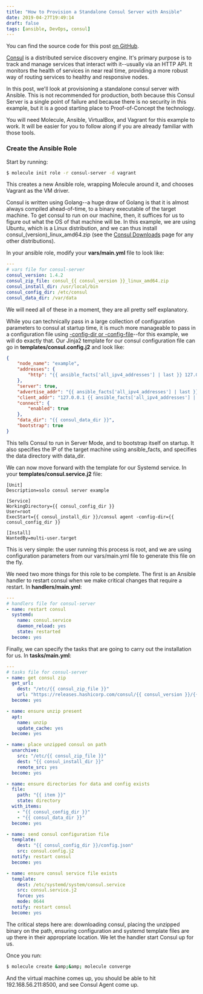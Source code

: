 ```yaml
---
title: "How to Provision a Standalone Consul Server with Ansible"
date: 2019-04-27T19:49:14
draft: false
tags: [ansible, DevOps, consul]
---
```


You can find the source code for this post [on GitHub](https://github.com/nfisher23/some-ansible-examples/tree/master/consul-server).

[Consul](https://www.consul.io/) is a distributed service discovery engine. It's primary purpose is to track and manage services that interact with it--usually via an HTTP API. It monitors the health of services in near real time, providing a more robust way of routing services to healthy and responsive nodes.

In this post, we'll look at provisioning a standalone consul server with Ansible. This is not recommended for production, both because this Consul Server is a single point of failure and because there is no security in this example, but it is a good starting place to Proof-of-Concept the technology.

You will need Molecule, Ansible, VirtualBox, and Vagrant for this example to work. It will be easier for you to follow along if you are already familiar with those tools.

### Create the Ansible Role

Start by running:

```bash
$ molecule init role -r consul-server -d vagrant
```

This creates a new Ansible role, wrapping Molecule around it, and chooses Vagrant as the VM driver.

Consul is written using Golang--a huge draw of Golang is that it is almost always compiled ahead-of-time, to a binary executable of the target machine. To get consul to run on our machine, then, it suffices for us to figure out what the OS of that machine will be. In this example, we are using Ubuntu, which is a Linux distribution, and we can thus install consul\_(version)\_linux\_amd64.zip (see the [Consul Downloads](https://www.consul.io/downloads.html) page for any other distributions).

In your ansible role, modify your **vars/main.yml** file to look like:

```yaml
---
# vars file for consul-server
consul_version: 1.4.2
consul_zip_file: consul_{{ consul_version }}_linux_amd64.zip
consul_install_dir: /usr/local/bin
consul_config_dir: /etc/consul
consul_data_dir: /var/data
```

We will need all of these in a moment, they are all pretty self explanatory.

While you can technically pass in a large collection of configuration parameters to consul at startup time, it is much more manageable to pass in a configuration file using [-config-dir or -config-file](https://www.consul.io/docs/agent/options.html#_config_file)--for this example, we will do exactly that. Our Jinja2 template for our consul configuration file can go in **templates/consul.config.j2** and look like:

```json
{
    "node_name": "example",
    "addresses": {
        "http": "{{ ansible_facts['all_ipv4_addresses'] | last }} 127.0.0.1"
    },
    "server": true,
    "advertise_addr": "{{ ansible_facts['all_ipv4_addresses'] | last }}",
    "client_addr": "127.0.0.1 {{ ansible_facts['all_ipv4_addresses'] | last }}",
    "connect": {
        "enabled": true
    },
    "data_dir": "{{ consul_data_dir }}",
    "bootstrap": true
}
```

This tells Consul to run in Server Mode, and to bootstrap itself on startup. It also specifies the IP of the target machine using ansible\_facts, and specifies the data directory with data\_dir.

We can now move forward with the template for our Systemd service. In your **templates/consul.service.j2** file:

```
[Unit]
Description=solo consul server example

[Service]
WorkingDirectory={{ consul_config_dir }}
User=root
ExecStart={{ consul_install_dir }}/consul agent -config-dir={{ consul_config_dir }}

[Install]
WantedBy=multi-user.target

```

This is very simple: the user running this process is root, and we are using configuration parameters from our vars/main.yml file to generate this file on the fly.

We need two more things for this role to be complete. The first is an Ansible handler to restart consul when we make critical changes that require a restart. In **handlers/main.yml**:

```yaml
---
# handlers file for consul-server
- name: restart consul
  systemd:
    name: consul.service
    daemon_reload: yes
    state: restarted
  become: yes
```

Finally, we can specify the tasks that are going to carry out the installation for us. In **tasks/main.yml**:

```yaml
---
# tasks file for consul-server
- name: get consul zip
  get_url:
    dest: "/etc/{{ consul_zip_file }}"
    url: "https://releases.hashicorp.com/consul/{{ consul_version }}/{{ consul_zip_file }}"
  become: yes

- name: ensure unzip present
  apt:
    name: unzip
    update_cache: yes
  become: yes

- name: place unzipped consul on path
  unarchive:
    src: "/etc/{{ consul_zip_file }}"
    dest: "{{ consul_install_dir }}"
    remote_src: yes
  become: yes

- name: ensure directories for data and config exists
  file:
    path: "{{ item }}"
    state: directory
  with_items:
    - "{{ consul_config_dir }}"
    - "{{ consul_data_dir }}"
  become: yes

- name: send consul configuration file
  template:
    dest: "{{ consul_config_dir }}/config.json"
    src: consul.config.j2
  notify: restart consul
  become: yes

- name: ensure consul service file exists
  template:
    dest: /etc/systemd/system/consul.service
    src: consul.service.j2
    force: yes
    mode: 0644
  notify: restart consul
  become: yes
```

The critical steps here are: downloading consul, placing the unzipped binary on the path, ensuring configuration and systemd template files are up there in their appropriate location. We let the handler start Consul up for us.

Once you run:

```bash
$ molecule create &amp;&amp; molecule converge
```

And the virtual machine comes up, you should be able to hit 192.168.56.211:8500, and see ﻿Consul Agent﻿ come up.
